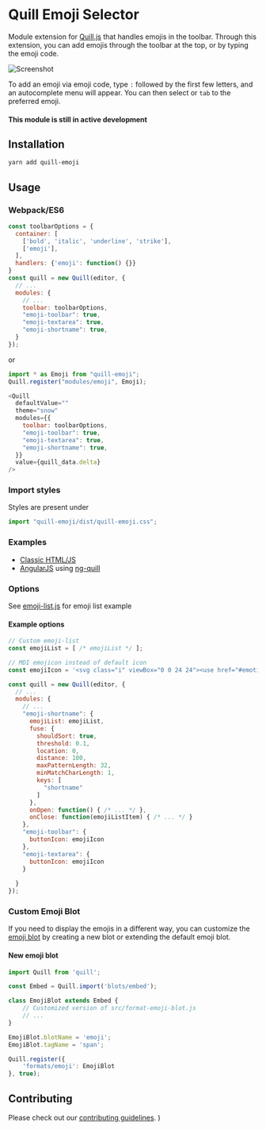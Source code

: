 # Quill Emoji Selector
Module extension for [Quill.js](https://github.com/quilljs/quill) that handles emojis in the toolbar. Through this extension, you can add emojis through the toolbar at the top, or by typing the emoji code.

![Screenshot](/demo/screenshot.png)

To add an emoji via emoji code, type ``:`` followed by the first few letters, and an autocomplete menu will appear. You can then select or ``tab`` to the preferred emoji.




#### This module is still in active development

## Installation

```sh
yarn add quill-emoji
```

## Usage
### Webpack/ES6

```javascript
const toolbarOptions = {
  container: [
    ['bold', 'italic', 'underline', 'strike'],
    ['emoji'],   
  ],
  handlers: {'emoji': function() {}}
}
const quill = new Quill(editor, {
  // ...
  modules: {
    // ...
    toolbar: toolbarOptions,
    "emoji-toolbar": true,
    "emoji-textarea": true,
    "emoji-shortname": true,
  }
});
```

or 

```javascript
import * as Emoji from "quill-emoji";
Quill.register("modules/emoji", Emoji);

<Quill
  defaultValue=""
  theme="snow"
  modules={{
    toolbar: toolbarOptions,
    "emoji-toolbar": true,
    "emoji-textarea": true,
    "emoji-shortname": true,
  }}
  value={quill_data.delta}
/>
```

### Import styles

Styles are present under

```javascript
import "quill-emoji/dist/quill-emoji.css";
```



### Examples
- [Classic HTML/JS](demo/index.html)
- [AngularJS](demo/angular.html) using [ng-quill](https://github.com/KillerCodeMonkey/ng-quill)

### Options
See [emoji-list.js](src/emoji-list.js) for emoji list example

#### Example options
```javascript
// Custom emoji-list
const emojiList = [ /* emojiList */ ];

// MDI emojicon instead of default icon
const emojiIcon = '<svg class="i" viewBox="0 0 24 24"><use href="#emoticon-happy"></use></svg>';

const quill = new Quill(editor, {
  // ...
  modules: {
    // ...
    "emoji-shortname": {
      emojiList: emojiList,
      fuse: {
        shouldSort: true,
        threshold: 0.1,
        location: 0,
        distance: 100,
        maxPatternLength: 32,
        minMatchCharLength: 1,
        keys: [
          "shortname"
        ]
      },
      onOpen: function() { /* ... */ },
      onClose: function(emojiListItem) { /* ... */ }
    },
    "emoji-toolbar": {
      buttonIcon: emojiIcon
    },
    "emoji-textarea": {
      buttonIcon: emojiIcon
    }
            
  }
});
```

### Custom Emoji Blot
If you need to display the emojis in a different way, you can customize the [emoji blot](src/format-emoji-blot.js) by creating a new blot or extending the default emoji blot.

#### New emoji blot
```javascript
import Quill from 'quill';

const Embed = Quill.import('blots/embed');

class EmojiBlot extends Embed {
    // Customized version of src/format-emoji-blot.js
    // ...
}

EmojiBlot.blotName = 'emoji';
EmojiBlot.tagName = 'span';

Quill.register({
    'formats/emoji': EmojiBlot
}, true);
```

## Contributing

Please check out our [contributing guidelines](CONTRIBUTING.md).
)
